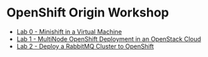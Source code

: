 # OpenShift Origin Workshop

* [Lab 0 - Minishift in a Virtual Machine](lab0/lab0-minishift.md)
* [Lab 1 - MultiNode OpenShift Deployment in an OpenStack Cloud](lab1/lab1-multinode.md)
* [Lab 2 - Deploy a RabbitMQ Cluster to OpenShift](lab2/README.md)
